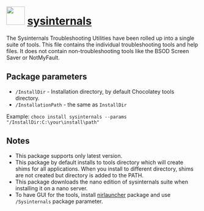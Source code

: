 # <img src="https://cdn.jsdelivr.net/gh/chocolatey-community/chocolatey-packages@8a042fbe6c07391d0c2da13f638b1fdde474850f/icons/sysinternals.png" width="48" height="48"/> [sysinternals](https://chocolatey.org/packages/sysinternals)


The Sysinternals Troubleshooting Utilities have been rolled up into a single suite of tools.
This file contains the individual troubleshooting tools and help files.
It does not contain non-troubleshooting tools like the BSOD Screen Saver or NotMyFault.

## Package parameters

- `/InstallDir` - Installation directory, by default Chocolatey tools directory.
- `/InstallationPath` - the same as `InstallDir`

Example: `choco install sysinternals --params "/InstallDir:C:\your\install\path"`

## Notes

- This package supports only latest version.
- This package by default installs to tools directory which will create shims for all applications. When you install to different directory, shims are not created but directory is added to the PATH.
- This package downloads the nano edition of sysinternals suite when installing it on a nano server.
- To have GUI for the tools, install [nirlauncher](https://chocolatey.org/packages/nirlauncher) package and use `/Sysinternals` package parameter.

